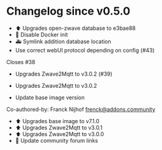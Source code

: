 # Changelog since v0.5.0
- :arrow_up: Upgrades open-zwave database to e3bae88 
- :hammer: Disable Docker init 
- :ambulance: Symlink addition database location 
- Use correct webUI protocol depending on config (#43)

Closes #38 
- Upgrades Zwave2Mqtt to v3.0.2 (#39)

* Upgrades Zwave2Mqtt to v3.0.2

* Update base image version

Co-authored-by: Franck Nijhof <frenck@addons.community> 
- :arrow_up: Upgrades base image to v7.1.0 
- :arrow_up: Upgrades Zwave2Mqtt to v3.0.1 
- :arrow_up: Upgrades Zwave2Mqtt to v3.0.0 
- :hammer: Update community forum links 
